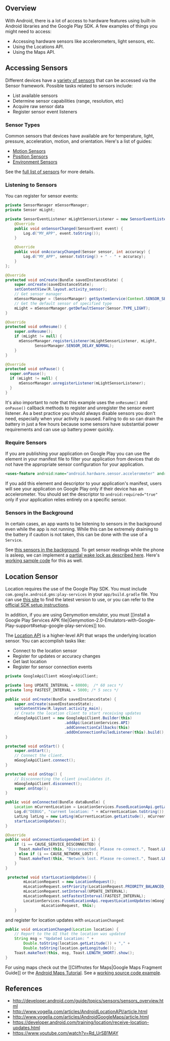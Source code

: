 ## Overview

With Android, there is a lot of access to hardware features using built-in Android libraries and the Google Play SDK. A few examples of things you might need to access:

 * Accessing hardware sensors like accelerometers, light sensors, etc.
 * Using the Locations API.
 * Using the Maps API.

## Accessing Sensors

Different devices have a [variety of sensors](http://developer.android.com/guide/topics/sensors/sensors_overview.html) that can be accessed via the Sensor framework. Possible tasks related to sensors include:

 * List available sensors
 * Determine sensor capabilities (range, resolution, etc)
 * Acquire raw sensor data
 * Register sensor event listeners

### Sensor Types

Common sensors that devices have available are for temperature, light, pressure, acceleration, motion, and orientation. Here's a list of guides:

 * [Motion Sensors](http://developer.android.com/guide/topics/sensors/sensors_motion.html)
 * [Position Sensors](http://developer.android.com/guide/topics/sensors/sensors_position.html)
 * [Environment Sensors](http://developer.android.com/guide/topics/sensors/sensors_environment.html)

See the [full list of sensors](http://developer.android.com/guide/topics/sensors/sensors_overview.html#sensors-intro) for more details.

### Listening to Sensors

You can register for sensor events:

```java
private SensorManager mSensorManager;
private Sensor mLight;

private SensorEventListener mLightSensorListener = new SensorEventListener() {
	@Override
	public void onSensorChanged(SensorEvent event) {
		Log.d("MY_APP", event.toString());
	}

	@Override
	public void onAccuracyChanged(Sensor sensor, int accuracy) {
		Log.d("MY_APP", sensor.toString() + " - " + accuracy);
	}
};

@Override
protected void onCreate(Bundle savedInstanceState) {
	super.onCreate(savedInstanceState);
	setContentView(R.layout.activity_sensor);
	// Get sensor manager
	mSensorManager = (SensorManager) getSystemService(Context.SENSOR_SERVICE);
	// Get the default sensor of specified type
	mLight = mSensorManager.getDefaultSensor(Sensor.TYPE_LIGHT);
}

@Override
protected void onResume() {
	super.onResume();
	if (mLight != null) {
	  mSensorManager.registerListener(mLightSensorListener, mLight, 
             SensorManager.SENSOR_DELAY_NORMAL);
	}
}

@Override
protected void onPause() {
  super.onPause();
  if (mLight != null) {
      mSensorManager.unregisterListener(mLightSensorListener);
  }
}
```

It's also important to note that this example uses the `onResume()` and `onPause()` callback methods to register and unregister the sensor event listener. As a best practice you should always disable sensors you don't need, especially when your activity is paused. Failing to do so can drain the battery in just a few hours because some sensors have substantial power requirements and can use up battery power quickly.

### Require Sensors

If you are publishing your application on Google Play you can use the <uses-feature> element in your manifest file to filter your application from devices that do not have the appropriate sensor configuration for your application. 

```xml
<uses-feature android:name="android.hardware.sensor.accelerometer" android:required="true" />
```

If you add this element and descriptor to your application's manifest, users will see your application on Google Play only if their device has an accelerometer. You should set the descriptor to `android:required="true"` only if your application relies entirely on a specific sensor.

### Sensors in the Background

In certain cases, an app wants to be listening to sensors in the background even while the app is not running. While this can be extremely draining to the battery if caution is not taken, this can be done with the use of a `Service`. 

See [this sensors in the background](http://code.tutsplus.com/tutorials/android-barometer-logger-acquiring-sensor-data--mobile-10558). To get sensor readings while the phone is asleep, we can implement a [partial wake lock as described here](http://nosemaj.org/android-persistent-sensors). Here's [working sample code](https://github.com/AndroidExamples/android-sensor-example) for this as well.

## Location Sensor

Location requires the use of the Google Play SDK. You must include `com.google.android.gms:play-services` in your `app/build.gradle` file.  You can use [this site](http://gradleplease.appspot.com/) to find the latest version to use, or you can refer to the [official SDK setup instructions](http://developer.android.com/google/play-services/setup.html).

In addition, if you are using Genymotion emulator, you must [[install a Google Play Services APK file|Genymotion-2.0-Emulators-with-Google-Play-support#setup-google-play-services]] too.

The [Location API](http://www.vogella.com/articles/AndroidLocationAPI/article.html) is a higher-level API that wraps the underlying location sensor. You can accomplish tasks like:

 * Connect to the location sensor
 * Register for updates or accuracy changes
 * Get last location
 * Register for sensor connection events

```java
private GoogleApiClient mGoogleApiClient;

private long UPDATE_INTERVAL = 60000;  /* 60 secs */
private long FASTEST_INTERVAL = 5000; /* 5 secs */

public void onCreate(Bundle savedInstanceState) {
    super.onCreate(savedInstanceState);
    setContentView(R.layout.activity_main);
    // Create the location client to start receiving updates
    mGoogleApiClient = new GoogleApiClient.Builder(this)
                          .addApi(LocationServices.API)
                          .addConnectionCallbacks(this)
                          .addOnConnectionFailedListener(this).build();
}

protected void onStart() {
    super.onStart();
    // Connect the client.
    mGoogleApiClient.connect();
}

protected void onStop() {
    // Disconnecting the client invalidates it.
    mGoogleApiClient.disconnect();
    super.onStop();
}

public void onConnected(Bundle dataBundle) {
    Location mCurrentLocation = LocationServices.FusedLocationApi.getLastLocation(mGoogleApiClient);
    Log.d("DEBUG", "current location: " + mCurrentLocation.toString());
    LatLng latLng = new LatLng(mCurrentLocation.getLatitude(), mCurrentLocation.getLongitude());
    startLocationUpdates();
}

@Override
public void onConnectionSuspended(int i) {
    if (i == CAUSE_SERVICE_DISCONNECTED) {
      Toast.makeText(this, "Disconnected. Please re-connect.", Toast.LENGTH_SHORT).show();
    } else if (i == CAUSE_NETWORK_LOST) {
      Toast.makeText(this, "Network lost. Please re-connect.", Toast.LENGTH_SHORT).show();
    }
}

 protected void startLocationUpdates() {
        mLocationRequest = new LocationRequest();
        mLocationRequest.setPriority(LocationRequest.PRIORITY_BALANCED_POWER_ACCURACY);
        mLocationRequest.setInterval(UPDATE_INTERVAL);
        mLocationRequest.setFastestInterval(FASTEST_INTERVAL);
        LocationServices.FusedLocationApi.requestLocationUpdates(mGoogleApiClient,
                mLocationRequest, this);
    }
```

and register for location updates with `onLocationChanged`:

```java
public void onLocationChanged(Location location) {
    // Report to the UI that the location was updated
    String msg = "Updated Location: " +
        Double.toString(location.getLatitude()) + "," +
        Double.toString(location.getLongitude());
    Toast.makeText(this, msg, Toast.LENGTH_SHORT).show();
}
```

For using maps check out the [[Cliffnotes for Maps|Google Maps Fragment Guide]] or the [Android Maps Tutorial](http://www.vogella.com/articles/AndroidGoogleMaps/article.html).  See a [working source code example](https://github.com/codepath/android-google-maps-demo).

## References

* <http://developer.android.com/guide/topics/sensors/sensors_overview.html>
* <http://www.vogella.com/articles/AndroidLocationAPI/article.html>
* <http://www.vogella.com/articles/AndroidGoogleMaps/article.html>
* <https://developer.android.com/training/location/receive-location-updates.html>
* <https://www.youtube.com/watch?v=Rd_UrSB1MAY>